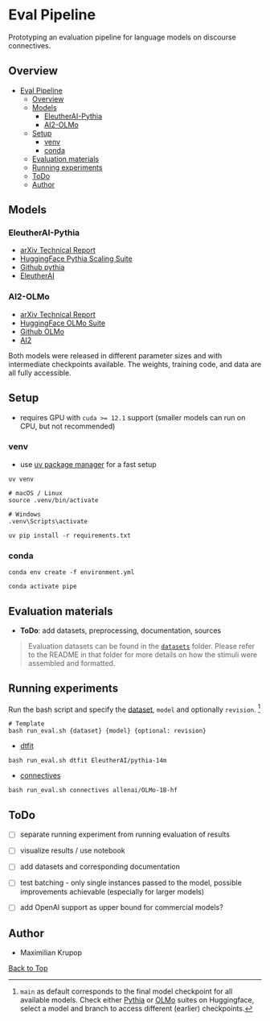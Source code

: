# Eval Pipeline

Prototyping an evaluation pipeline for language models on discourse connectives.

## Overview

- [Eval Pipeline](#eval-pipeline)
  - [Overview](#overview)
  - [Models](#models)
    - [EleutherAI-Pythia](#eleutherai-pythia)
    - [AI2-OLMo](#ai2-olmo)
  - [Setup](#setup)
    - [venv](#venv)
    - [conda](#conda)
  - [Evaluation materials](#evaluation-materials)
  - [Running experiments](#running-experiments)
  - [ToDo](#todo)
  - [Author](#author)

## Models

### EleutherAI-Pythia

- [arXiv Technical Report](https://arxiv.org/abs/2304.01373)
- [HuggingFace Pythia Scaling Suite](https://huggingface.co/collections/EleutherAI/pythia-scaling-suite-64fb5dfa8c21ebb3db7ad2e1)
- [Github pythia](https://github.com/EleutherAI/pythia)
- [EleutherAI](https://www.eleuther.ai/)

### AI2-OLMo

- [arXiv Technical Report](https://arxiv.org/abs/2402.00838)
- [HuggingFace OLMo Suite](https://huggingface.co/collections/allenai/olmo-suite-65aeaae8fe5b6b2122b46778)
- [Github OLMo](https://github.com/allenai/OLMo)
- [AI2](https://allenai.org/)

Both models were released in different parameter sizes and with intermediate checkpoints available. The weights, training code, and data are all fully accessible.

## Setup

- requires GPU with `cuda >= 12.1` support (smaller models can run on CPU, but not recommended)

### venv

- use [uv package manager](https://github.com/astral-sh/uv) for a fast setup

```shell
uv venv
```

```shell
# macOS / Linux
source .venv/bin/activate
```

```shell
# Windows
.venv\Scripts\activate
```

```shell
uv pip install -r requirements.txt
```

### conda

```shell
conda env create -f environment.yml
```

```shell
conda activate pipe
```

## Evaluation materials

- **ToDo**: add datasets, preprocessing, documentation, sources

>Evaluation datasets can be found in the [`datasets`](datasets) folder.
>Please refer to the README in that folder for more details on how the stimuli were assembled and formatted.

## Running experiments

Run the bash script and specify the [dataset](data/README.md), `model` and optionally `revision`. [^1]

```shell
# Template
bash run_eval.sh {dataset} {model} {optional: revision}
```

- [dtfit](data/dtfit/README.md)

```shell
bash run_eval.sh dtfit EleutherAI/pythia-14m
```

- [connectives](data/connectives/README.md)

```shell
bash run_eval.sh connectives allenai/OLMo-1B-hf
```

[^1]: `main` as default corresponds to the final model checkpoint for all available models. Check either [Pythia](https://huggingface.co/collections/EleutherAI/pythia-scaling-suite-64fb5dfa8c21ebb3db7ad2e1) or [OLMo](https://huggingface.co/collections/allenai/olmo-suite-65aeaae8fe5b6b2122b46778) suites on Huggingface, select a model and branch to access different (earlier) checkpoints.

## ToDo

- [ ] separate running experiment from running evaluation of results

- [ ] visualize results / use notebook

- [ ] add datasets and corresponding documentation

- [ ] test batching - only single instances passed to the model, possible improvements achievable (especially for larger models)

- [ ] add OpenAI support as upper bound for commercial models?

## Author

- Maximilian Krupop

[Back to Top](#eval-pipeline)
